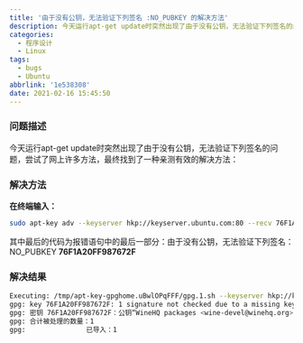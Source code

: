 ```yaml
---
title: '由于没有公钥，无法验证下列签名 :NO_PUBKEY 的解决方法'
description: 今天运行apt-get update时突然出现了由于没有公钥，无法验证下列签名的问题，尝试了网上许多方法，最终找到了一种亲测有效的解决方法。
categories:
  - 程序设计
  - Linux
tags:
  - bugs
  - Ubuntu
abbrlink: '1e538308'
date: 2021-02-16 15:45:50
---
```







### 问题描述

今天运行apt-get update时突然出现了由于没有公钥，无法验证下列签名的问题，尝试了网上许多方法，最终找到了一种亲测有效的解决方法：
### 解决方法
**在终端输入：**
```bash
sudo apt-key adv --keyserver hkp://keyserver.ubuntu.com:80 --recv 76F1A20FF987672F
```
其中最后的代码为报错语句中的最后一部分：由于没有公钥，无法验证下列签名： NO_PUBKEY **76F1A20FF987672F**
### 解决结果
```bash
Executing: /tmp/apt-key-gpghome.uBwlOPqFFF/gpg.1.sh --keyserver hkp://keyserver.ubuntu.com:80 --recv 76F1A20FF987672F
gpg: key 76F1A20FF987672F: 1 signature not checked due to a missing key
gpg: 密钥 76F1A20FF987672F：公钥“WineHQ packages <wine-devel@winehq.org>”已导入
gpg: 合计被处理的数量：1
gpg:               已导入：1
```